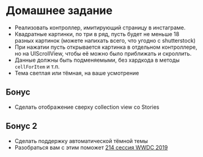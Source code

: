 # Домашнее задание


* Реализовать контроллер, имитирующий страницу в инстаграме.
* Квадратные картинки, по три в ряд, пусть будет не меньше 18 разных картинок (можете напихать всего, что угодно с shutterstock)
* При нажатии пусть открывается картинка в отдельном контроллере, но на UIScrollView, чтобы её можно было приближать и скроллить.
* Данные должны быть подменяемыми, без хардкода в методы `cellForItem` и т.п.
* Тема светлая или тёмная, на ваше усмотрение

## Бонус

* Сделать отображение сверху collection view со Stories

## Бонус 2

* Сделать поддержку автоматической тёмной темы
* Разобраться вам с этим поможет [214 сессия WWDC 2019](https://developer.apple.com/videos/play/wwdc2019/214/)
